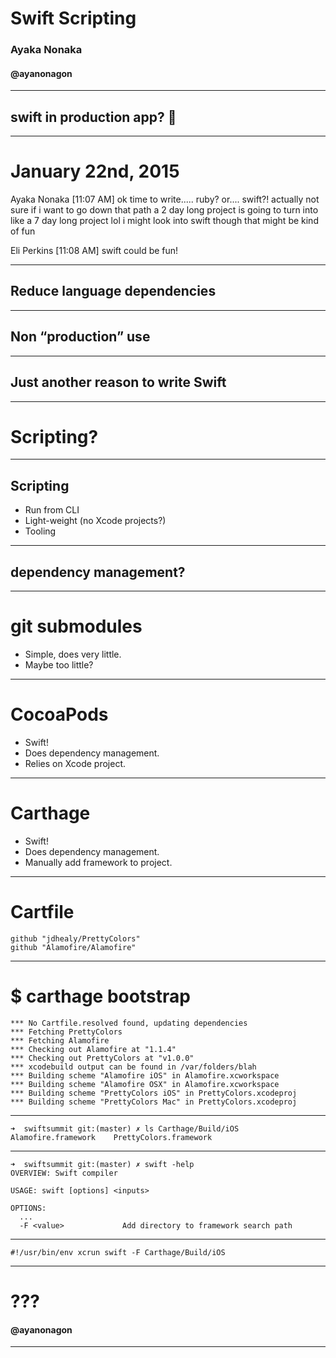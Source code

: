 # Swift **Scripting**
### Ayaka Nonaka
#### @ayanonagon

---

## swift in production app? :rocket:

---

# January 22nd, 2015

Ayaka Nonaka [11:07 AM]
ok time to write..... ruby? or.... swift?!
actually not sure if i want to go down that path
a 2 day long project is going to turn into like a 7 day long project lol
i might look into swift though that might be kind of fun

Eli Perkins [11:08 AM]
swift could be fun!

---

## Reduce language dependencies

---

## Non “production” use

---

## Just another reason to write Swift

---

# Scripting?

---

## Scripting

* Run from CLI
* Light-weight (no Xcode projects?)
* Tooling

---

## dependency management?

---

# git submodules

* Simple, does very little.
* Maybe too little?

---

# CocoaPods

* Swift!
* Does dependency management.
* Relies on Xcode project.

---

# Carthage

* Swift!
* Does dependency management.
* Manually add framework to project.

---

# Cartfile

```
github "jdhealy/PrettyColors"
github "Alamofire/Alamofire"
```

---

# $ carthage bootstrap

```
*** No Cartfile.resolved found, updating dependencies
*** Fetching PrettyColors
*** Fetching Alamofire
*** Checking out Alamofire at "1.1.4"
*** Checking out PrettyColors at "v1.0.0"
*** xcodebuild output can be found in /var/folders/blah
*** Building scheme "Alamofire iOS" in Alamofire.xcworkspace
*** Building scheme "Alamofire OSX" in Alamofire.xcworkspace
*** Building scheme "PrettyColors iOS" in PrettyColors.xcodeproj
*** Building scheme "PrettyColors Mac" in PrettyColors.xcodeproj
```

---

```
➜  swiftsummit git:(master) ✗ ls Carthage/Build/iOS
Alamofire.framework    PrettyColors.framework
```

---

```
➜  swiftsummit git:(master) ✗ swift -help
OVERVIEW: Swift compiler

USAGE: swift [options] <inputs>

OPTIONS:
  ...
  -F <value>             Add directory to framework search path
```

---

```
#!/usr/bin/env xcrun swift -F Carthage/Build/iOS
```

---

# ???
#### @ayanonagon

---
